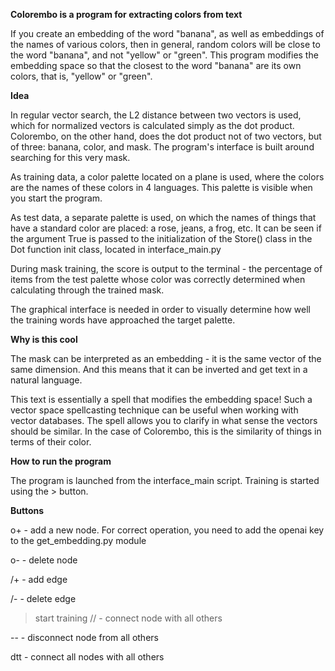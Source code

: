 **Colorembo is a program for extracting colors from text**

If you create an embedding of the word "banana", as well as embeddings of the names of various colors, then in general, random colors will be close to the word "banana", and not "yellow" or "green". This program modifies the embedding space so that the closest to the word "banana" are its own colors, that is, "yellow" or "green".

**Idea**

In regular vector search, the L2 distance between two vectors is used, which for normalized vectors is calculated simply as the dot product. Colorembo, on the other hand, does the dot product not of two vectors, but of three: banana, color, and mask. The program's interface is built around searching for this very mask.

As training data, a color palette located on a plane is used, where the colors are the names of these colors in 4 languages. This palette is visible when you start the program.

As test data, a separate palette is used, on which the names of things that have a standard color are placed: a rose, jeans, a frog, etc. It can be seen if the argument True is passed to the initialization of the Store() class in the Dot function init class, located in interface_main.py

During mask training, the score is output to the terminal - the percentage of items from the test palette whose color was correctly determined when calculating through the trained mask.

The graphical interface is needed in order to visually determine how well the training words have approached the target palette.

**Why is this cool**

The mask can be interpreted as an embedding - it is the same vector of the same dimension. And this means that it can be inverted and get text in a natural language.

This text is essentially a spell that modifies the embedding space! Such a vector space spellcasting technique can be useful when working with vector databases. The spell allows you to clarify in what sense the vectors should be similar. In the case of Colorembo, this is the similarity of things in terms of their color.

**How to run the program**

The program is launched from the interface_main script. Training is started using the > button.

**Buttons**

o+ - add a new node. For correct operation, you need to add the openai key to the get_embedding.py module

o- - delete node

/+ - add edge

/- - delete edge

> start training
// - connect node with all others

-- - disconnect node from all others

dtt - connect all nodes with all others
